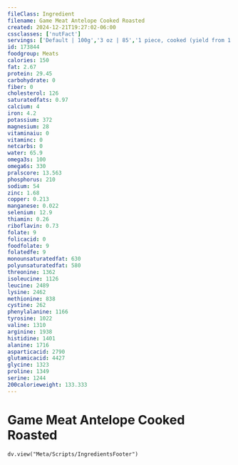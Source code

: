 ```yaml
---
fileClass: Ingredient
filename: Game Meat Antelope Cooked Roasted
created: 2024-12-21T19:27:02-06:00
cssclasses: ['nutFact']
servings: ['Default | 100g','3 oz | 85','1 piece, cooked (yield from 1 lb raw meat, boneless) | 340']
id: 173844
foodgroup: Meats
calories: 150
fat: 2.67
protein: 29.45
carbohydrate: 0
fiber: 0
cholesterol: 126
saturatedfats: 0.97
calcium: 4
iron: 4.2
potassium: 372
magnesium: 28
vitaminaiu: 0
vitaminc: 0
netcarbs: 0
water: 65.9
omega3s: 100
omega6s: 330
pralscore: 13.563
phosphorus: 210
sodium: 54
zinc: 1.68
copper: 0.213
manganese: 0.022
selenium: 12.9
thiamin: 0.26
riboflavin: 0.73
folate: 9
folicacid: 0
foodfolate: 9
folatedfe: 9
monounsaturatedfat: 630
polyunsaturatedfat: 580
threonine: 1362
isoleucine: 1126
leucine: 2489
lysine: 2462
methionine: 838
cystine: 262
phenylalanine: 1166
tyrosine: 1022
valine: 1310
arginine: 1938
histidine: 1401
alanine: 1716
asparticacid: 2790
glutamicacid: 4427
glycine: 1323
proline: 1349
serine: 1244
200calorieweight: 133.333
---
```


# Game Meat Antelope Cooked Roasted

```dataviewjs
dv.view("Meta/Scripts/IngredientsFooter")
```